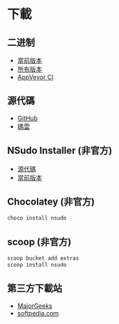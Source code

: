 ﻿# 下載

## 二进制

- [當前版本](https://github.com/M2Team/NSudo/releases/latest)
- [所有版本](https://github.com/M2Team/NSudo/releases)
- [AppVeyor CI](https://ci.appveyor.com/project/MouriNaruto/nsudo)

## 源代碼

- [GitHub](https://github.com/M2Team/NSudo)
- [碼雲](https://gitee.com/M2-Team/NSudo)

## NSudo Installer (非官方)

- [源代碼](https://github.com/Thdub/NSudo_Installer)
- [當前版本](https://github.com/Thdub/NSudo_Installer/releases/latest)

## Chocolatey (非官方)

```powershell
choco install nsudo
```

## scoop (非官方)

```powershell
scoop bucket add extras
scoop install nsudo
```

## 第三方下載站

- [MajorGeeks](https://www.majorgeeks.com/files/details/nsudo.html)
- [softpedia.com](https://www.softpedia.com/get/Tweak/System-Tweak/NSudo.shtml)
